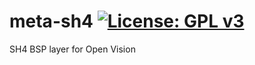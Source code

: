 meta-sh4 [![License: GPL v3](https://img.shields.io/badge/License-GPLv3-blue.svg)](https://www.gnu.org/licenses/gpl-3.0)
========
SH4 BSP layer for Open Vision
